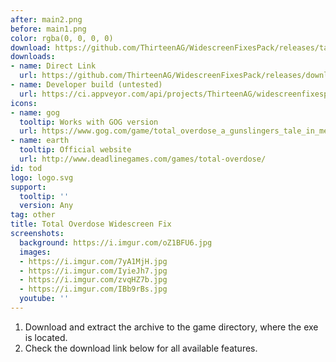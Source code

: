 ```yaml
---
after: main2.png
before: main1.png
color: rgba(0, 0, 0, 0)
download: https://github.com/ThirteenAG/WidescreenFixesPack/releases/tag/tod
downloads:
- name: Direct Link
  url: https://github.com/ThirteenAG/WidescreenFixesPack/releases/download/tod/TotalOverdose.WidescreenFix.zip
- name: Developer build (untested)
  url: https://ci.appveyor.com/api/projects/ThirteenAG/widescreenfixespack/artifacts/TotalOverdose.WidescreenFix.zip?branch=master
icons:
- name: gog
  tooltip: Works with GOG version
  url: https://www.gog.com/game/total_overdose_a_gunslingers_tale_in_mexico
- name: earth
  tooltip: Official website
  url: http://www.deadlinegames.com/games/total-overdose/
id: tod
logo: logo.svg
support:
  tooltip: ''
  version: Any
tag: other
title: Total Overdose Widescreen Fix
screenshots:
  background: https://i.imgur.com/oZ1BFU6.jpg
  images:
  - https://i.imgur.com/7yA1MjH.jpg
  - https://i.imgur.com/IyieJh7.jpg
  - https://i.imgur.com/zvqHZ7b.jpg
  - https://i.imgur.com/IBb9rBs.jpg
  youtube: ''
---
```


1. Download and extract the archive to the game directory, where the exe is located.
2. Check the download link below for all available features.
